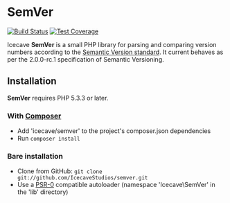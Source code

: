 # SemVer

[![Build Status](https://api.travis-ci.org/IcecaveStudios/semver.png)](http://travis-ci.org/IcecaveStudios/semver)
[![Test Coverage](http://icecave.com.au/semver/coverage-report/coverage.png)](http://icecave.com.au/semver/coverage-report/index.html)

Icecave **SemVer** is a small PHP library for parsing and comparing version numbers according to the [Semantic Version standard](http://semver.org). It current behaves as per the 2.0.0-rc.1 specification of Semantic Versioning.

## Installation

**SemVer** requires PHP 5.3.3 or later.

### With [Composer](http://getcomposer.org/)

* Add 'icecave/semver' to the project's composer.json dependencies
* Run `composer install`

### Bare installation

* Clone from GitHub: `git clone git://github.com/IcecaveStudios/semver.git`
* Use a [PSR-0](https://github.com/php-fig/fig-standards/blob/master/accepted/PSR-0.md)
  compatible autoloader (namespace 'Icecave\SemVer' in the 'lib' directory)
